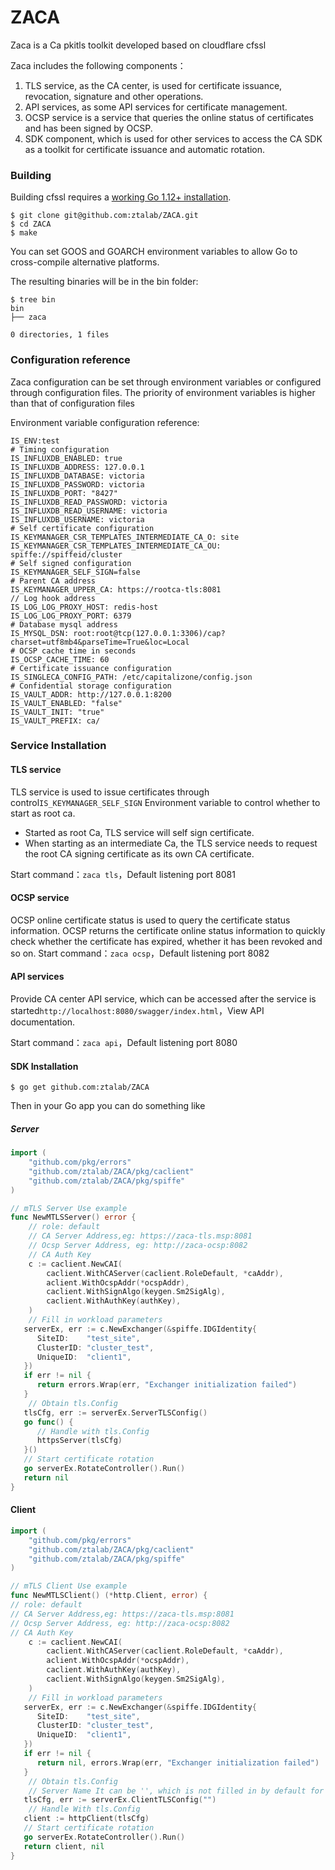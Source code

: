 # ZACA

Zaca is a Ca pkitls toolkit developed based on cloudflare cfssl

Zaca includes the following components：

1. TLS service, as the CA center, is used for certificate issuance, revocation, signature and other operations.
2. API services, as some API services for certificate management.
2. OCSP service is a service that queries the online status of certificates and has been signed by OCSP.
2. SDK component, which is used for other services to access the CA SDK as a toolkit for certificate issuance and automatic rotation.

### Building

Building cfssl requires a [working Go 1.12+ installation](http://golang.org/doc/install).

```
$ git clone git@github.com:ztalab/ZACA.git
$ cd ZACA
$ make
```

You can set GOOS and GOARCH environment variables to allow Go to cross-compile alternative platforms.

The resulting binaries will be in the bin folder:

```
$ tree bin
bin
├── zaca

0 directories, 1 files
```

### Configuration reference

Zaca configuration can be set through environment variables or configured through configuration files. The priority of environment variables is higher than that of configuration files

Environment variable configuration reference:

```
IS_ENV:test
# Timing configuration
IS_INFLUXDB_ENABLED: true
IS_INFLUXDB_ADDRESS: 127.0.0.1
IS_INFLUXDB_DATABASE: victoria
IS_INFLUXDB_PASSWORD: victoria
IS_INFLUXDB_PORT: "8427"
IS_INFLUXDB_READ_PASSWORD: victoria
IS_INFLUXDB_READ_USERNAME: victoria
IS_INFLUXDB_USERNAME: victoria
# Self certificate configuration
IS_KEYMANAGER_CSR_TEMPLATES_INTERMEDIATE_CA_O: site
IS_KEYMANAGER_CSR_TEMPLATES_INTERMEDIATE_CA_OU: spiffe://spiffeid/cluster
# Self signed configuration
IS_KEYMANAGER_SELF_SIGN=false
# Parent CA address
IS_KEYMANAGER_UPPER_CA: https://rootca-tls:8081
// Log hook address
IS_LOG_LOG_PROXY_HOST: redis-host
IS_LOG_LOG_PROXY_PORT: 6379
# Database mysql address
IS_MYSQL_DSN: root:root@tcp(127.0.0.1:3306)/cap?charset=utf8mb4&parseTime=True&loc=Local
# OCSP cache time in seconds
IS_OCSP_CACHE_TIME: 60
# Certificate issuance configuration
IS_SINGLECA_CONFIG_PATH: /etc/capitalizone/config.json
# Confidential storage configuration
IS_VAULT_ADDR: http://127.0.0.1:8200
IS_VAULT_ENABLED: "false"
IS_VAULT_INIT: "true"
IS_VAULT_PREFIX: ca/
```

### Service Installation

#### TLS service

TLS service is used to issue certificates through control`IS_KEYMANAGER_SELF_SIGN` Environment variable to control whether to start as root ca.

- Started as root Ca, TLS service will self sign certificate.
- When starting as an intermediate Ca, the TLS service needs to request the root CA signing certificate as its own CA certificate.

Start command：`zaca tls`，Default listening port 8081

#### OCSP service

OCSP online certificate status is used to query the certificate status information. OCSP returns the certificate online status information to quickly check whether the certificate has expired, whether it has been revoked and so on.
Start command：`zaca ocsp`，Default listening port 8082

#### API services

Provide CA center API service, which can be accessed after the service is started`http://localhost:8080/swagger/index.html`，View API documentation.

Start command：`zaca api`，Default listening port 8080



#### SDK Installation

```
$ go get github.com:ztalab/ZACA
```

Then in your Go app you can do something like

##### Server

```go
import (
	"github.com/pkg/errors"
	"github.com/ztalab/ZACA/pkg/caclient"
	"github.com/ztalab/ZACA/pkg/spiffe"
)

// mTLS Server Use example
func NewMTLSServer() error {
    // role: default
    // CA Server Address,eg: https://zaca-tls.msp:8081
    // Ocsp Server Address, eg: http://zaca-ocsp:8082
	// CA Auth Key
	c := caclient.NewCAI(
        caclient.WithCAServer(caclient.RoleDefault, *caAddr),
        aclient.WithOcspAddr(*ocspAddr),
        caclient.WithSignAlgo(keygen.Sm2SigAlg),
        caclient.WithAuthKey(authKey),
	)
    // Fill in workload parameters
   serverEx, err := c.NewExchanger(&spiffe.IDGIdentity{
      SiteID:    "test_site",
      ClusterID: "cluster_test",
      UniqueID:  "client1",
   })
   if err != nil {
      return errors.Wrap(err, "Exchanger initialization failed")
   }
    // Obtain tls.Config
   tlsCfg, err := serverEx.ServerTLSConfig()
   go func() {
      // Handle with tls.Config
      httpsServer(tlsCfg)
   }()
   // Start certificate rotation
   go serverEx.RotateController().Run()
   return nil
}
```

#### Client

```go
import (
	"github.com/pkg/errors"
	"github.com/ztalab/ZACA/pkg/caclient"
	"github.com/ztalab/ZACA/pkg/spiffe"
)

// mTLS Client Use example
func NewMTLSClient() (*http.Client, error) {
// role: default
// CA Server Address,eg: https://zaca-tls.msp:8081
// Ocsp Server Address, eg: http://zaca-ocsp:8082
// CA Auth Key
	c := caclient.NewCAI(
        caclient.WithCAServer(caclient.RoleDefault, *caAddr),
        aclient.WithOcspAddr(*ocspAddr),
        caclient.WithAuthKey(authKey),
        caclient.WithSignAlgo(keygen.Sm2SigAlg),
	)
    // Fill in workload parameters
   serverEx, err := c.NewExchanger(&spiffe.IDGIdentity{
      SiteID:    "test_site",
      ClusterID: "cluster_test",
      UniqueID:  "client1",
   })
   if err != nil {
      return nil, errors.Wrap(err, "Exchanger initialization failed")
   }
    // Obtain tls.Config
    // Server Name It can be '', which is not filled in by default for inter service calls
   tlsCfg, err := serverEx.ClientTLSConfig("")
    // Handle With tls.Config
   client := httpClient(tlsCfg)
   // Start certificate rotation
   go serverEx.RotateController().Run()
   return client, nil
}
```

